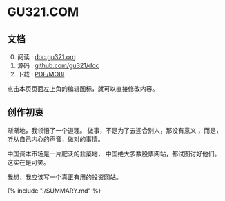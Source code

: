 # GU321.COM


## 文档

0. 阅读 : [doc.gu321.org](https://doc.gu321.org)
0. 源码 : [github.com/gu321/doc](https://github.com/gu321/doc)
0. 下载 : [PDF/MOBI](https://www.gitbook.com/book/gu321/gu321/details)

点击本页页面左上角的编辑图标，就可以直接修改内容。


## 创作初衷


渐渐地，我领悟了一个道理。
做事，不是为了去迎合别人，那没有意义；
而是，听从自己内心的声音，做对的事情。

中国资本市场是一片肥沃的韭菜地，
中国绝大多数股票网站，都试图讨好他们。
这实在是可笑。

我想，我应该写一个真正有用的投资网站。


{% include "./SUMMARY.md" %}


